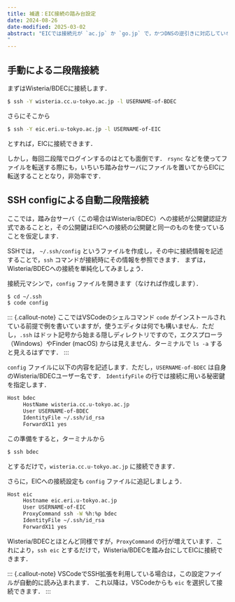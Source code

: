 ```yaml
---
title: 補遺：EIC接続の踏み台設定
date: 2024-08-26
date-modified: 2025-03-02
abstract: "EICでは接続元が `ac.jp` か `go.jp` で，かつDNSの逆引きに対応していないと接続ができません．そのような場合に，EICに接続できる別のサーバを踏み台にして接続する方法を紹介します．ここでは東京大学情報基盤センターのスパコン（Wisteria/BDEC）を踏み台にすることを前提に説明しますが，接続元の組織内の特定のIPアドレスのマシンからのみ接続ができるような場合にもほとんど同じ設定方法が利用できます．
"
---
```


## 手動による二段階接続

まずはWisteria/BDECに接続します．

```bash
$ ssh -Y wisteria.cc.u-tokyo.ac.jp -l USERNAME-of-BDEC
```
さらにそこから 
```bash
$ ssh -Y eic.eri.u-tokyo.ac.jp -l USERNAME-of-EIC
```
とすれば，EICに接続できます．

しかし，毎回二段階でログインするのはとても面倒です．
`rsync` などを使ってファイルを転送する際にも，いちいち踏み台サーバにファイルを置いてからEICに転送することとなり，非効率です．

## SSH configによる自動二段階接続

ここでは，踏み台サーバ（この場合はWisteria/BDEC）への接続が公開鍵認証方式であることと，その公開鍵はEICへの接続の公開鍵と同一のものを使っていることを仮定します．

SSHでは， `~/.ssh/config` というファイルを作成し，その中に接続情報を記述することで，`ssh` コマンドが接続時にその情報を参照できます．
まずは，Wisteria/BDECへの接続を単純化してみましょう．

接続元マシンで，`config` ファイルを開きます（なければ作成します）．

```bash
$ cd ~/.ssh
$ code config
```

::: {.callout-note}
ここではVSCodeのシェルコマンド `code` がインストールされている前提で例を書いていますが，使うエディタは何でも構いません．ただし，`.ssh` はドット記号から始まる隠しディレクトリですので，エクスプローラ（Windows）やFinder (macOS) からは見えません．ターミナルで `ls -a` すると見えるはずです．
:::

`config` ファイルに以下の内容を記述します．ただし，`USERNAME-of-BDEC` は自身のWisteria/BDECユーザー名です．
`IdentifyFile` の行では接続に用いる秘密鍵を指定します．

```bash
Host bdec
     HostName wisteria.cc.u-tokyo.ac.jp
     User USERNAME-of-BDEC
     IdentityFile ~/.ssh/id_rsa
     ForwardX11 yes
```

この準備をすると，ターミナルから
```bash
$ ssh bdec
```

とするだけで，`wisteria.cc.u-tokyo.ac.jp` に接続できます．

さらに，EICへの接続設定も `config` ファイルに追記しましょう．

```bash
Host eic
     Hostname eic.eri.u-tokyo.ac.jp
     User USERNAME-of-EIC
     ProxyCommand ssh -W %h:%p bdec
     IdentityFile ~/.ssh/id_rsa
     ForwardX11 yes
```

Wisteria/BDECとほとんど同様ですが，`ProxyCommand` の行が増えています．これにより，`ssh eic` とするだけで，Wisteria/BDECを踏み台にしてEICに接続できます．

::: {.callout-note}
VSCodeでSSH拡張を利用している場合は，この設定ファイルが自動的に読み込まれます．
これ以降は，VSCodeからも `eic` を選択して接続できます．
:::
